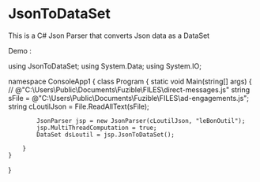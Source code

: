 # JsonToDataSet
This is a C# Json Parser that converts Json data as a DataSet

Demo : 

using JsonToDataSet;
using System.Data;
using System.IO;

namespace ConsoleApp1
{
    class Program
    {
        static void Main(string[] args)
        {
            // @"C:\Users\Public\Documents\Fuzible\FILES\direct-messages.js"
            string sFile = @"C:\Users\Public\Documents\Fuzible\FILES\ad-engagements.js";
            string cLoutilJson = File.ReadAllText(sFile);

            JsonParser jsp = new JsonParser(cLoutilJson, "leBonOutil");
            jsp.MultiThreadComputation = true;
            DataSet dsLoutil = jsp.JsonToDataSet();

        }
    }
}
